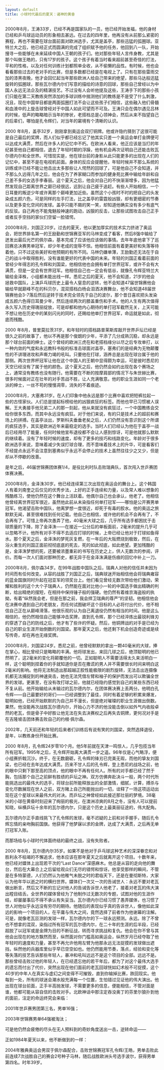 ```yaml
---
layout: default
title: 小球时代最后的夏天：诸神的黄昏
---
```


2000年8月，王涛33岁，已经不再是国家队的一员，他已经开始发福，他的身材已经和乒乓球运动员的形象相去甚远。在过去的四年里，他再没有从前那么紧密的赛程，再也不需要在球台面前面对欧洲选手，尤其是盖亭，那些迅猛的弧圈球。亚特兰大之后，他已经正式而圆满的完成了组织赋予他的任务，他回到八一队，开始搜寻一些能够在未来延续中国人王朝的孩子们。他对那些年轻人言传身教，尤其是那个叫做王皓的，只有17岁的孩子。这个孩子有着当时看来超前甚至奇怪的打法，平和的性格，以及对任何训练计划都照单全收，从不偷懒的品性。有时候，他也会看看那些过去的老对手的比赛，但是多数都已经是在电视上了。只有在那些雷雨交加的漆黑夜晚，他才会回忆起当年那些欧洲人给自己带来的绝望，那些马达般迅猛旋转的弧圈球，那些瓦尔德内尔们写意的描绘的诗意的回球，那些自己曾经以为中国人永远无法企及的精湛技艺。不过没有人会听他提及这些，王涛手下的那些小孩们只能在第二天教练突然添加的多球训练中揣测他们的教练是不是受了什么刺激，况且，现在中国举目都是两面弧圈打法不会让这些孩子们相信，这些融入他们骨髓和血液中的上旋击球曾经对于中国人如此可望而不可及。王涛只会在偶尔遇见吕林的时候，低声的略略暗示当年的惨状，老搭档总是心领神会，然后从来不指望自己的后辈们，哪怕是孔令辉们，对当年的窘境有个清晰的认识。

2000 年8月，盖亭32岁，刚刚拿到奥运会双打铜牌。他或许隐约猜到了这很可能是自己最后的奖牌，而人们似乎都已经忘记了他其实只差一个奥运会单打金牌便可以达成大满贯，然后在许多人的记忆中不朽。在欧洲人看来，他正应该是当打的年纪甚至他自己都相信，退去了年轻时期的浮躁，他有机会再次证明自己还能击败瓦尔德内尔和全世界。可惜现实是，他在球台前的身影从此只能更多的出现在人们的记忆中，甚至不是在电视机前面。身体的反应会提醒他，年轻时候并不那么系统的训练或许已经不能让他击出太多那些让人愕然的回球了，可是他自己不会知道，并不那么久远得几年之后，他会在为了养家糊口而参加的健身苑比赛中输给年龄和自己差不多的女选手李春丽。这个夏天之后，他会对自己的不快渐渐增多，因为他猛然发现自己距离世界之巅已经很远，远到让自己疲于追赶。有些人开始相信，一个日耳曼的叛逆少年或许离那个巅峰更加近些。虽然这个小孩时不时的把自己的头发染成五颜六色，可是同样的左手打法，比之盖亭的雷霆般凶狠，却有更细密的节奏以及更多变化空间的发球。盖亭只能不屑的笑一笑，却知道他确实没有多少有底气的反驳。自己再也不能鬼魅般神速的跑动，凶狠的反击，让那些试图攻击自己正手或者反手空挡的家伙们空留一脸错愕。

2000年8月，刘国正20岁。过去的夏天，他以更加厚实的技术实力挤进了奥运会，把世界排名第一的王励勤和世锦赛亚军的马林变成了看客，然后8强中输给了迸发出最后光芒的佩尔森，基本完成了应该他应该做的事情。去年年底他拿下了巡回赛总决赛男单冠军，却少年老成的宠辱不惊。他相信前面有着更美好和失落等待着他，只不过这些美好和他预期的有所不同。马林仍嫌单薄，王励勤还无法在于自己的战斗中取得胜利，没有谁能更好的代表中国的未来。年轻的刘国正看着前面的曾经少年得志的孔令辉和刘国梁，他相信他也会拥有单打世界冠军，或许不会有大满贯，但是一定会有世界冠军。他相信自己也一定会有低谷，就像孔令辉亚特兰大输给金泽株，小组都未能出线一样。悉尼之后的夏天，他不会知道，21岁的他会拯救中国队，上演乒乓球历史上最令人窒息的逆转，他不会知道47届世锦赛他会输给早就巅峰不在的科贝尔，混双搭档白杨会泪洒决赛舞台，他不会知道48届世锦赛他会3-7落后然后逆转于技术完全领先于自己的波尔，那个昔日喜欢把头发染成五颜六色得日耳曼少年，然后连续两次的膝盖重伤和手术。他的人生有两次值得永久写入历史得瑰丽绽放，可是却都和他内心期待的单打冠军截然无关，上天可能不想让他在历史中的某刻闪光的同时，还赐给他单打世界冠军，命运就是如此，彻底而残酷。

2000 年8月，普里莫拉茨31岁。和年轻时的搭档路普莱斯库敲开世界乒坛已经是很久之前的故事了，他以不再是那个俊朗的少年，平添了几分成熟沉稳，却永远是那个球台前面的绅士。这个曾经的欧洲三虎在和老搭档缘分以尽之后专攻单打，以一种内敛的气度和永远教科书般的标准击球面对盖亭，塞弗们的是经典为无物颠覆性的不讲理进攻和声嘶力竭的吼叫。只要他在打球，涵养总是出现在球台属于他的那侧。两次世界杯冠军让他在这个中国人的王朝中显得颇为幸运，可是彼时悉尼的天空已经没有了属于他的颜色。这个夏天之后，他仍然会如约出现在各个赛场之上，通常没有教练也没有随行。他需要在不断的按摩肩部的情况下与朱世赫比赛，很多时候面对正在壮年的对手苦战不胜，让人充满敬意。他的职业生涯如同一个老派的绅士，一丝不苟的慢慢凋零，消失的不着痕迹。

2000年8月，大塞弗31岁。在人们印象中他永远是那个比赛中喜欢把短裤拉起一些的古怪家伙。人们总是提起标榜给他的凶狠疯狂的标签。而他也早已习惯被人误解。王大勇接手他兄弟二人的那一刻起，他从来就没有疯狂过，一个中国教练会交给你很多东西，而其中永远没有疯狂。对于他们来说，有的只是技术上的超前和赛场上的拼搏。在盖亭淡出，罗斯科夫垂垂老矣之后，人们仍然没有意识到这个所谓的疯狂选手，其实是欧洲近年来最稳定的选手。当时人们已经认为他在于盖亭一战后已经用尽了能量，任何时候他宣布退役都不会让人感到惊讶，可是他就那么默默的继续着。没有了年轻时候的速度，却有了更多的技巧和线路变化。年龄对于很多欧洲选手来说，意味着减少失误打球合理，而不意味着技术上的升华，可是看客们不经提点永远不会注意到塞弗似乎永远不会停止的技术上虽然往往少之又少，但是却从不停歇的改善。

是年之后，46届世锦赛团体赛1/4，是役比利时队击败瑞典队，首次闯入世乒赛团体赛决赛。

2000年8月，金泽洙30岁。他已经连续第三次出现在奥运会的舞台上。这个韩国人有着刘南奎之后仅见的优秀步法，上好的正手连续和力量，以及常人难以想象的残酷练习，使他仍然在这个舞台上活跃着。他偶尔自己也会承认，他老了。他相信他曾经离世界冠军很近，虽然他此前从未染指任何单打冠军——哪怕是公开赛男单冠军。他渴望击败中国队，他离梦想一度很近，却死于有毒的胶水。他的奥运之旅默默无闻，甚至很难找到任何记载。他自己也相信，或许他的机会不会再有了，不会再有了。可惜上帝再次愚弄了他，40毫米大球之后，几乎所有选手都困扰于击球质量的下降，除了金泽洙——在接近一公分后的单板面前，2毫米的提升几乎可以忽略不计。他所有对手不得不去适应打球的时候，上帝已经让他对于打球如鱼得水。那个夏天之后，金泽洙的梦死灰复燃，在一年后的大阪燃烧到极致，然后，在浴火重生的刘国正面前彻彻底底的死去，死的如此彻底，如此绝望。更加残酷的是，金泽洙梦想的死，还要被浓墨重彩的书写在历史之上，供人无数次的参阅，评价。而每一次人们面对那种历史，都无异于在金泽洙满是伤痕的回忆中补上一刀。

2000年8月，佩尔森34岁。在99年战胜中国队之后，瑞典人对他的信任并未因为时间而有任何改变。从容的战胜了刘国正之后，瑞典球迷开始相信他会将瑞典雍容的蓝金国旗同时升起在冠亚军的领奖台上。他们看见曾经无数次带给他们激动，荣耀和胜利的这个大个子瑞典人，仍然能在面对比他小一轮的中国选手做出精确的判断，给出精绝的摆短，在相持中保持锤子般的强硬。他仍然有着维京海盗般的执拗，有着“纵然我会老，但是在那之前，我会捍卫瑞典的尊严”的坚韧。他相信他会在决赛中遇到自己的老朋友，而任何试图破坏这个目标的人必将付出代价，他不相信自己正在从巅峰滑落，他很乐观的认为自己离退役仍然有相当的时间。他是这么相信的，他仍然相信自己能够冲击奖牌，直到孔令辉，那个已经淬炼出最锐利锋刃的穿透了自己的防线之后，他才有了些许的怀疑。然后，他铜牌战的对手是已经为自己的职业生涯开始倒数的刘国梁。那年夏天之后，他还剩下机会创造奇迹或是续写传奇，却在再也无缘奖牌。

2000年8月，刘国梁24岁。悉尼之前，他曾经默默的拿出一颗40毫米的大球，捧在掌心，相比曾经只是略略的丰满。他将球发出，来回几球之后，绝顶聪明的他已然明了，这2毫米的变化将颠覆他的一切。正如聪明人不需要活得太久来活明白一样，这个聪明到捏着你的手就知道你是否在撒谎的男人并不需要很长时间来明白这2毫米的影响。他将无法制造出那超越正胶性能极限的剧烈旋转，无法击出连摄像机都无法捕捉到的神速突击，她也无法凭借左臂和袖子的保护而发出可以欺骗全世界的发球。更甚至，在没有改打球之前，他就已经隐约感觉到自己的某些东西已经不复从前。他开始输给从未输过的瓦尔德内尔，在团体赛决赛上丢两分。他明白孔令辉——自己最要好的哥们——已经调整到了最佳，同时有着足够的积累来爆发，聪明如他，已经开始默默的为自己并不漫长，但是绝对璀璨的职业生涯做出倒数。果然，他没能再次战胜瓦尔德内尔，开始心力不济的他没能击倒以如外气内收般卓然的老瓦，但是骨子中好胜让他无法在失去决赛权之后再失去铜牌，更何况对手是在吉隆坡击团体赛击败自己的约根·佩尔森。

2002年，几天前还和年轻的后来者们训练后有说有笑的刘国梁，突然选择退役，是年，以教练身份开始比赛。

2000 年8月，孔令辉24岁零10个月。他5年前就在天津一鸣惊人，几乎包揽当年所有冠军。1995年之后，孔令辉开始离大满贯一步之遥。96年仅是心气略浮，便小组赛折戟沉沙。终于，在无数磨砺，孔令辉的锋刃已完美无瑕，而他的挚友刘国梁，也已经在去年达成大满贯。历来不甘人后的孔令辉，登上悉尼的战场之前，他的眼中只剩下那至高的顶点，他的眼中不再有任何人。所有的对手都已经了然于胸，包括那个自己之前鲜有胜绩的乒坛之神。双方仿佛奔赴决斗一般，两个时代所能挑选出的最伟大的选手，将球台前所能释放出的全部激情，细腻，计算，搏杀与变化尽数展现在世人之前，双方赌上自己所能抛出的一切，诠释了一场这项运动出现在这个星球以来最伟大的对决。而乒坛之神曾经如此接近那壮丽的梦境。38毫米的小球在黄昏时刻迎来了绚丽的极光，在澳洲凉爽的8月之冬，没有人可以提前知晓，纵横乒坛十余年的瓦尔德内尔，只是这个历史上最美丽征途的，伟大配角。

瓦尔德内尔正手直线挑飞了孔令辉的发球，毫不迟疑的上前和对手握手，随后孔令辉忘情的亲吻胸前国旗。他获得了他梦寐以求的金牌，达成了大满贯，之后再无单打冠军入账。

而那场给与小球时代体面终结的最终之战，没有失败者。

2000 年8月，瓦尔德内尔35岁。如果不是他对于乒乓球这种艺术的深深眷恋和对胜利永不枯竭的不懈追求，他本应该在那年夏天之后就离开这个项目。十数年来，他已经对媒体上出现若干次的“Last Dance”深感麻木。他总是从容的走向他的舞台，然后在大幕合上之后留给观众们无尽的错愕和惊讶。他享受那样的瞬间，不管是在多特蒙德，人们仍然认为他稚气未脱之时的君临天下，还是在曼彻斯特，大家认为他年华以逝之时的横扫世界。媒体们一次又一次的告诫世人：永远不要对老瓦做出断言，然后又不断的忘记对他人的告诫告诉世人他老了，接着对老瓦的伟大演出瞠目结舌。全世界的媒体曾经为了他制作过无数次的专题，试图对他的生涯作结，却屡屡事后不得不承认有失妥当。瓦尔德内尔已经习惯了愚弄媒体，也习惯了世人对他似乎永远没有穷尽的期待。他随后的表现似乎真的告诉世人，像他如此深远的影响一个项目的人，在平庸与伟大之间，竟然选择了前者作为他谢幕的注解。可是，就像老瓦叵测的发球一样，瓦尔德内尔的下一球永远预测。永远。除了不曾也不想拿的混双，染指过所有冠军的瓦尔德内尔，在二十年的生涯的后半段，已经超脱了以冠军或是金牌为目的不断征战，转而寻求挑战和复仇。他会在你不曾与其他会出现在的地方飘然而至，纵然面对你门槛高如奥运会，纵然岁月已经夺取了他年轻时的速度和力量，甚至不再允许他用左臂为他那永远无法捉摸的发球做出遮挡，纵然他的兵器库里似乎早已空空如也。他仍然能用节奏，落点，经验和变化等等失落的技艺告诉那些年轻人，暴冲和吼叫远远不是这个项目的全部。远远不是。那些曾经击败过他的年轻人，在已经遗忘他的若干年后，都为了对这个最伟大选手的遗忘而付出了代价，突然出现在他们面前的老瓦回球恍如幻术般不可捉摸，这个40岁的中年人在真实与虚幻之间变得不可摧毁，直到你输掉比赛，跌回现实。他每到一处，所有的球迷会潮水般充满每一个位置，生怕错过见证他的伟大演出。他出现在球台前面，正手半高抛发球，不需要更多的信息，便能相信，不管对面是谁，他都可能从容自信的击败对手。北欧神话中那注定吞没奥丁的芬里尔狼扑到他的面前，注定的命运终究会来临：

2001年世乒赛男团第三名，男单16强；

2003年世锦赛男单64强被淘汰；

可是他仍然会疲倦的尽头在无人预料到的奇妙角度送出一击，逆转命运——

正如1984年夏天以来，他不断做到的一样：

2004年雅典奥运会男双于佩尔森配合，击败世锦赛冠军孔令辉/王皓，男单击败此前连续7次战胜自己的赛会2号种子马林，随后战胜欧洲头号选手波尔，获得男单第四名。时年39岁。